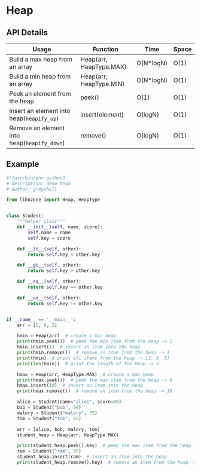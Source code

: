 # Heap

## API Details

| Usage                                       | Function                | Time      | Space |
|---------------------------------------------|-------------------------|-----------|-------|
| Build a max heap from an array              | Heap(arr, HeapType.MAX) | O(N*logN) | O(1)  |
| Build a min heap from an array              | Heap(arr, HeapType.MIN) | O(N*logN) | O(1)  |
| Peek an element from the heap               | peek()                  | O(1)      | O(1)  |
| Insert an element into heap(`heapify_up`)   | insert(element)         | O(logN)   | O(1)  |
| Remove an element into heap(`heapify_down`) | remove()                | O(logN)   | O(1)  |




## Example

```python
#!/usr/bin/env python3
# description: demo heap
# author: greyshell

from libozone import Heap, HeapType


class Student:
    """helper class"""
    def __init__(self, name, score):
        self.name = name
        self.key = score

    def __lt__(self, other):
        return self.key < other.key

    def __gt__(self, other):
        return self.key > other.key

    def __eq__(self, other):
        return self.key == other.key

    def __ne__(self, other):
        return self.key != other.key


if __name__ == '__main__':
    arr = [5, 9, 2]

    hmin = Heap(arr)  # create a min heap
    print(hmin.peek())  # peek the min item from the heap -> 2
    hmin.insert(1)  # insert an item into the heap
    print(hmin.remove())  # remove an item from the heap -> 1
    print(hmin)  # print all items from the heap -> [2, 9, 5]
    print(len(hmin))  # print the length of the heap -> 3

    hmax = Heap(arr, HeapType.MAX)  # create a max heap
    print(hmax.peek())  # peek the max item from the heap -> 9
    hmax.insert(10)  # insert an item into the heap
    print(hmax.remove())  # remove an item from the heap -> 10

    alice = Student(name="alice", score=80)
    bob = Student("bob", 90)
    malory = Student("malory", 75)
    tom = Student("tom", 85)

    arr = [alice, bob, malory, tom]
    student_heap = Heap(arr, HeapType.MAX)

    print(student_heap.peek().key)  # peek the max item from the heap -> 90
    ram = Student("ram", 95)
    student_heap.insert(ram)  # insert an item into the heap
    print(student_heap.remove().key)  # remove an item from the heap -> 95

```